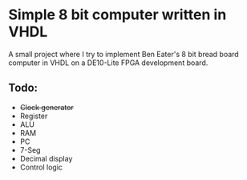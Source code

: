 # Simple 8 bit computer written in VHDL

A small project where I try to implement Ben Eater's 8 bit bread board computer in VHDL on a DE10-Lite FPGA development board.

## Todo:
 * ~~Clock generator~~
 * Register
 * ALU
 * RAM
 * PC
 * 7-Seg
 * Decimal display
 * Control logic